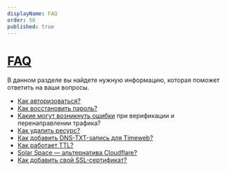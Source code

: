 ```yaml
---
displayName: FAQ
order: 56
published: true
---
```


# [FAQ](faq)

В данном разделе вы найдете нужную информацию, которая поможет ответить на ваши вопросы.

- [Как авторизоваться?]([204])
- [Как восстановить пароль?]([208])
- [Какие могут возникнуть ошибки]([268]) при верификации и перенаправлении трафика?
- [Как удалить ресурс?](https://docs.solarspace.pro/resources/settings-resource#delete-resource)
- [Как добавить DNS-TXT-запись для Timeweb?]([277])
- [Как работает TTL?]([278])
- [Solar Space — альтернатива Cloudflare?]([279])
- [Как добавить свой SSL-сертификат?](280)